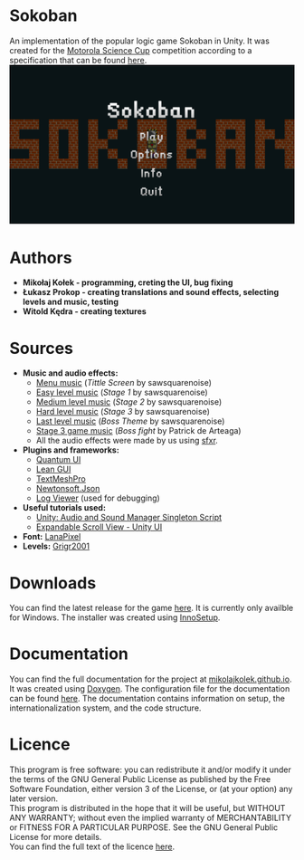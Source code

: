# Sokoban
An implementation of the popular logic game Sokoban in Unity. It was created for the [Motorola Science Cup](https://science-cup.pl/ "Motorola Science Cup") competition according to a specification that can be found [here](https://science-cup.pl/wp-content/uploads/2020/12/MSC_Zadanie_Sokoban.pdf "here").
![Title Screen](https://github.com/MikolajKolek/Sokoban/blob/main/TitleScreen.png "Title Screen")

# Authors
 - **Mikołaj Kołek - programming, creting the UI, bug fixing**
 - **Łukasz Prokop - creating translations and sound effects, selecting levels and music, testing**
 - **Witold Kędra - creating textures**

# Sources
* **Music and audio effects:**
	* [Menu music](https://freemusicarchive.org/music/sawsquarenoise/dojokratos/tittle-screen "Menu Music") (*Tittle Screen* by sawsquarenoise)
	* [Easy level music](https://freemusicarchive.org/music/sawsquarenoise/dojokratos/stage-1 "Easy Level Music") (*Stage 1* by sawsquarenoise)
	* [Medium level music](https://freemusicarchive.org/music/sawsquarenoise/dojokratos/stage-2 "Medium Level Music") (*Stage 2* by sawsquarenoise)
	* [Hard level music](https://freemusicarchive.org/music/sawsquarenoise/dojokratos/stage-3 "Hard Level Music") (*Stage 3* by sawsquarenoise)
	* [Last level music](https://freemusicarchive.org/music/sawsquarenoise/dojokratos/boss-theme "Last Level Music") (*Boss Theme* by sawsquarenoise)
	* [Stage 3 game music](https://patrickdearteaga.com/chiptune-8-bit-retro/ "Stage 3 game music") (*Boss fight* by Patrick de Arteaga)
	* All the audio effects were made by us using [sfxr](https://www.drpetter.se/project_sfxr.html "sfxr").
* **Plugins and frameworks:**
	* [Quantum UI](https://assetstore.unity.com/packages/tools/gui/quantum-ui-162077 "Quantum UI")
	* [Lean GUI](https://assetstore.unity.com/packages/tools/gui/lean-gui-72138 "Lean GUI")
	* [TextMeshPro](https://docs.unity3d.com/Manual/com.unity.textmeshpro.html "TextMeshPro")
	* [Newtonsoft.Json](https://www.newtonsoft.com/json "Newtonsoft.Json")
	* [Log Viewer](https://assetstore.unity.com/packages/tools/integration/log-viewer-12047 "Log Viewer") (used for debugging)
* **Useful tutorials used:**
	* [Unity: Audio and Sound Manager Singleton Script](https://www.daggerhartlab.com/unity-audio-and-sound-manager-singleton-script/ "Unity: Audio and Sound Manager Singleton Script")
	* [Expandable Scroll View - Unity UI](https://www.youtube.com/watch?v=pn_Y9nF_tv4 "Expandable Scroll View - Unity UI")
* **Font:** [LanaPixel](https://opengameart.org/content/lanapixel-localization-friendly-pixel-font "LanaPixel")
* **Levels:** [Grigr2001](http://grigr.narod.ru/ "Grigr2001")

# Downloads
You can find the latest release for the game [here](https://github.com/MikolajKolek/Sokoban/releases/latest "here"). It is currently only availble for Windows. The installer was created using [InnoSetup](https://jrsoftware.org/isinfo.php "InnoSetup").

# Documentation
You can find the full documentation for the project at [mikolajkolek.github.io](https://mikolajkolek.github.io/ "mikolajkolek.github.io"). It was created using [Doxygen](https://www.doxygen.nl/index.html "Doxygen"). The configuration file for the documentation can be found [here](https://github.com/MikolajKolek/Sokoban/tree/main/Doxygen "here"). The documentation contains information on setup, the internationalization system, and the code structure.

# Licence
This program is free software: you can redistribute it and/or modify it under the terms of the GNU General Public License as published by the Free Software Foundation, either version 3 of the License, or (at your option) any later version.<br/>
This program is distributed in the hope that it will be useful, but WITHOUT ANY WARRANTY; without even the implied warranty of MERCHANTABILITY or FITNESS FOR A PARTICULAR PURPOSE.  See the GNU General Public License for more details.<br/>
You can find the full text of the licence [here](https://github.com/MikolajKolek/Sokoban/blob/main/LICENSE "here").
